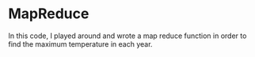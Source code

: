 # MapReduce

In this code, I played around and wrote a map reduce function in order to find the maximum temperature in each year. 
